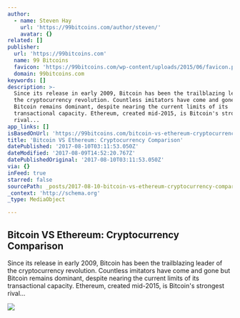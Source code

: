 ```yaml
---
author:
  - name: Steven Hay
    url: 'https://99bitcoins.com/author/steven/'
    avatar: {}
related: []
publisher:
  url: 'https://99bitcoins.com'
  name: 99 Bitcoins
  favicon: 'https://99bitcoins.com/wp-content/uploads/2015/06/favicon.png'
  domain: 99bitcoins.com
keywords: []
description: >-
  Since its release in early 2009, Bitcoin has been the trailblazing leader of
  the cryptocurrency revolution. Countless imitators have come and gone but
  Bitcoin remains dominant, despite nearing the current limits of its
  transactional capacity. Ethereum, created mid-2015, is Bitcoin's strongest
  rival...
app_links: []
isBasedOnUrl: 'https://99bitcoins.com/bitcoin-vs-ethereum-cryptocurrency-comparison/'
title: 'Bitcoin VS Ethereum: Cryptocurrency Comparison'
datePublished: '2017-08-10T03:11:53.050Z'
dateModified: '2017-08-09T14:52:20.767Z'
datePublishedOriginal: '2017-08-10T03:11:53.050Z'
via: {}
inFeed: true
starred: false
sourcePath: _posts/2017-08-10-bitcoin-vs-ethereum-cryptocurrency-comparison.md
_context: 'http://schema.org'
_type: MediaObject

---
```

<article style=""><h1>Bitcoin VS Ethereum: Cryptocurrency Comparison</h1><p>Since its release in early 2009, Bitcoin has been the trailblazing leader of the cryptocurrency revolution. Countless imitators have come and gone but Bitcoin remains dominant, despite nearing the current limits of its transactional capacity. Ethereum, created mid-2015, is Bitcoin's strongest rival...</p><img src="https://99bitcoins.com/wp-content/uploads/2016/06/bitcoin-vs-ethereum-infographic.jpg" /></article>